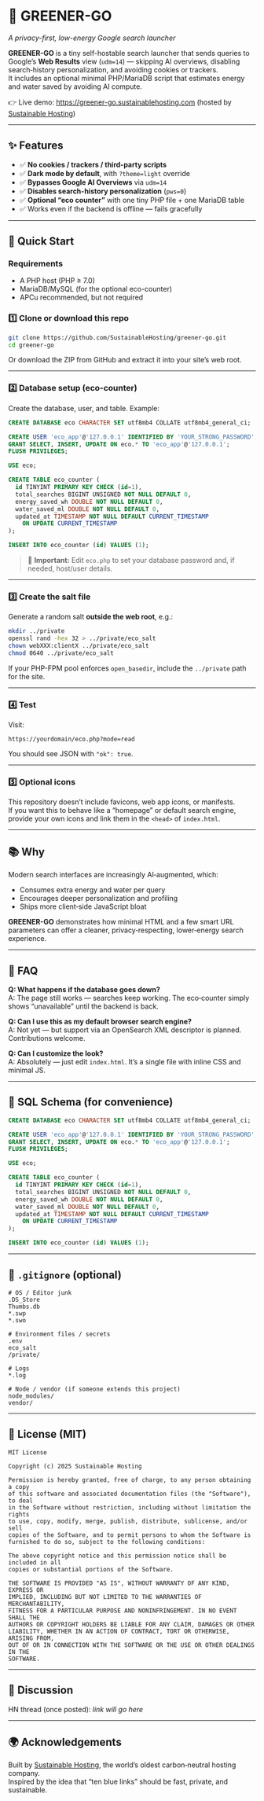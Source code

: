 # 🌱 GREENER-GO  
*A privacy-first, low-energy Google search launcher*

**GREENER-GO** is a tiny self-hostable search launcher that sends queries to Google’s **Web Results** view (`udm=14`) — skipping AI overviews, disabling search‑history personalization, and avoiding cookies or trackers.  
It includes an optional minimal PHP/MariaDB script that estimates energy and water saved by avoiding AI compute.

👉 Live demo: https://greener-go.sustainablehosting.com (hosted by [Sustainable Hosting](https://sustainablehosting.com))

---

## ✨ Features

- ✅ **No cookies / trackers / third-party scripts**  
- ✅ **Dark mode by default**, with `?theme=light` override  
- ✅ **Bypasses Google AI Overviews** via `udm=14`  
- ✅ **Disables search-history personalization** (`pws=0`)  
- ✅ **Optional “eco counter”** with one tiny PHP file + one MariaDB table  
- ✅ Works even if the backend is offline — fails gracefully

---

## 🚀 Quick Start

### Requirements

- A PHP host (PHP ≥ 7.0)  
- MariaDB/MySQL (for the optional eco-counter)  
- APCu recommended, but not required

### 1️⃣ Clone or download this repo

```bash
git clone https://github.com/SustainableHosting/greener-go.git
cd greener-go
```

Or download the ZIP from GitHub and extract it into your site’s web root.

---

### 2️⃣ Database setup (eco-counter)

Create the database, user, and table. Example:

```sql
CREATE DATABASE eco CHARACTER SET utf8mb4 COLLATE utf8mb4_general_ci;

CREATE USER 'eco_app'@'127.0.0.1' IDENTIFIED BY 'YOUR_STRONG_PASSWORD';
GRANT SELECT, INSERT, UPDATE ON eco.* TO 'eco_app'@'127.0.0.1';
FLUSH PRIVILEGES;

USE eco;

CREATE TABLE eco_counter (
  id TINYINT PRIMARY KEY CHECK (id=1),
  total_searches BIGINT UNSIGNED NOT NULL DEFAULT 0,
  energy_saved_wh DOUBLE NOT NULL DEFAULT 0,
  water_saved_ml DOUBLE NOT NULL DEFAULT 0,
  updated_at TIMESTAMP NOT NULL DEFAULT CURRENT_TIMESTAMP
    ON UPDATE CURRENT_TIMESTAMP
);

INSERT INTO eco_counter (id) VALUES (1);
```

> 📝 **Important:** Edit `eco.php` to set your database password and, if needed, host/user details.

---

### 3️⃣ Create the salt file

Generate a random salt **outside the web root**, e.g.:

```bash
mkdir ../private
openssl rand -hex 32 > ../private/eco_salt
chown webXXX:clientX ../private/eco_salt
chmod 0640 ../private/eco_salt
```

If your PHP-FPM pool enforces `open_basedir`, include the `../private` path for the site.

---

### 4️⃣ Test

Visit:

```
https://yourdomain/eco.php?mode=read
```

You should see JSON with `"ok": true`.

---

### 5️⃣ Optional icons

This repository doesn’t include favicons, web app icons, or manifests.  
If you want this to behave like a “homepage” or default search engine, provide your own icons and link them in the `<head>` of `index.html`.

---

## 📚 Why

Modern search interfaces are increasingly AI‑augmented, which:

- Consumes extra energy and water per query  
- Encourages deeper personalization and profiling  
- Ships more client‑side JavaScript bloat

**GREENER-GO** demonstrates how minimal HTML and a few smart URL parameters can offer a cleaner, privacy‑respecting, lower‑energy search experience.

---

## 🧠 FAQ

**Q: What happens if the database goes down?**  
A: The page still works — searches keep working. The eco‑counter simply shows “unavailable” until the backend is back.

**Q: Can I use this as my default browser search engine?**  
A: Not yet — but support via an OpenSearch XML descriptor is planned. Contributions welcome.

**Q: Can I customize the look?**  
A: Absolutely — just edit `index.html`. It’s a single file with inline CSS and minimal JS.

---

## 📝 SQL Schema (for convenience)

```sql
CREATE DATABASE eco CHARACTER SET utf8mb4 COLLATE utf8mb4_general_ci;

CREATE USER 'eco_app'@'127.0.0.1' IDENTIFIED BY 'YOUR_STRONG_PASSWORD';
GRANT SELECT, INSERT, UPDATE ON eco.* TO 'eco_app'@'127.0.0.1';
FLUSH PRIVILEGES;

USE eco;

CREATE TABLE eco_counter (
  id TINYINT PRIMARY KEY CHECK (id=1),
  total_searches BIGINT UNSIGNED NOT NULL DEFAULT 0,
  energy_saved_wh DOUBLE NOT NULL DEFAULT 0,
  water_saved_ml DOUBLE NOT NULL DEFAULT 0,
  updated_at TIMESTAMP NOT NULL DEFAULT CURRENT_TIMESTAMP
    ON UPDATE CURRENT_TIMESTAMP
);

INSERT INTO eco_counter (id) VALUES (1);
```

---

## 📄 `.gitignore` (optional)

```gitignore
# OS / Editor junk
.DS_Store
Thumbs.db
*.swp
*.swo

# Environment files / secrets
.env
eco_salt
/private/

# Logs
*.log

# Node / vendor (if someone extends this project)
node_modules/
vendor/
```

---

## 📄 License (MIT)

```text
MIT License

Copyright (c) 2025 Sustainable Hosting

Permission is hereby granted, free of charge, to any person obtaining a copy
of this software and associated documentation files (the "Software"), to deal
in the Software without restriction, including without limitation the rights
to use, copy, modify, merge, publish, distribute, sublicense, and/or sell
copies of the Software, and to permit persons to whom the Software is
furnished to do so, subject to the following conditions:

The above copyright notice and this permission notice shall be included in all
copies or substantial portions of the Software.

THE SOFTWARE IS PROVIDED "AS IS", WITHOUT WARRANTY OF ANY KIND, EXPRESS OR
IMPLIED, INCLUDING BUT NOT LIMITED TO THE WARRANTIES OF MERCHANTABILITY,
FITNESS FOR A PARTICULAR PURPOSE AND NONINFRINGEMENT. IN NO EVENT SHALL THE
AUTHORS OR COPYRIGHT HOLDERS BE LIABLE FOR ANY CLAIM, DAMAGES OR OTHER
LIABILITY, WHETHER IN AN ACTION OF CONTRACT, TORT OR OTHERWISE, ARISING FROM,
OUT OF OR IN CONNECTION WITH THE SOFTWARE OR THE USE OR OTHER DEALINGS IN THE
SOFTWARE.
```

---

## 💬 Discussion

HN thread (once posted): *link will go here*

---

## 🌍 Acknowledgements

Built by [Sustainable Hosting](https://sustainablehosting.com), the world’s oldest carbon‑neutral hosting company.  
Inspired by the idea that “ten blue links” should be fast, private, and sustainable.
